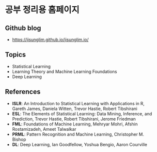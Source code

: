 # 공부 정리용 홈페이지

## Github blog

- <https://jisunglim.github.io/jisunglim.io/>

## Topics

- Statistical Learning
- Learning Theory and Machine Learning Foundations
- Deep Learning

## References

- **ISLR**: An Introduction to Statistical Learning with Applications in R, Gareth James, Daniela Witten, Trevor Hastie, Robert Tibshirani
- **ESL**: The Elements of Statistical Learning: Data Mining, Inference, and Prediction, Trevor Hastie, Robert Tibshirani, Jerome Friedman
- **FML**: Foundations of Machine Learning, Mehryar Mohri, Afshin Rostamizadeh, Ameet Talwalkar
- **PRML**: Pattern Recognition and Machine Learning, Christopher M. Bishop
- **DL**: Deep Learning, Ian Goodfellow, Yoshua Bengio, Aaron Courville

<!--
### Feathures:

All HTML files are compressed (see `_layouts/compress.html`).

**Post**

All post settings can be changed. Example:

```
---
layout: post
bg: '2016/background.jpg'
title: "Post Heading"
crawlertitle: "page title"
summary: "post description"
date: 2016-06-29
tags : ['front-end']
slug: post-url
author: "Author"
categories: posts
---
```

`bg` is a path to background of your article. By default backgrounds are placed in the `assets/images` directory.

**Page**

If page contains `active` tag, it will be show on site menu.

```
---
layout: page
title: "About"
permalink: /about/
active: about
---
```

**Archive**

Archive page is sorting posts by tags. No more than one tag in one post.

Good:

```
tags : ['front-end']
```

Bad:

```
tags : ['front-end', 'jekyll']
```

Don't forget to change `_config.yml`.

**Relative paths**

If your blog is not in the root directory, you can include images with a relative path. For example:

```
![my_image]({{ site.images | relative_url }}/image.jpg)
```

## Production environment

Build for production:

`JEKYLL_ENV=production jekyll build` -->
